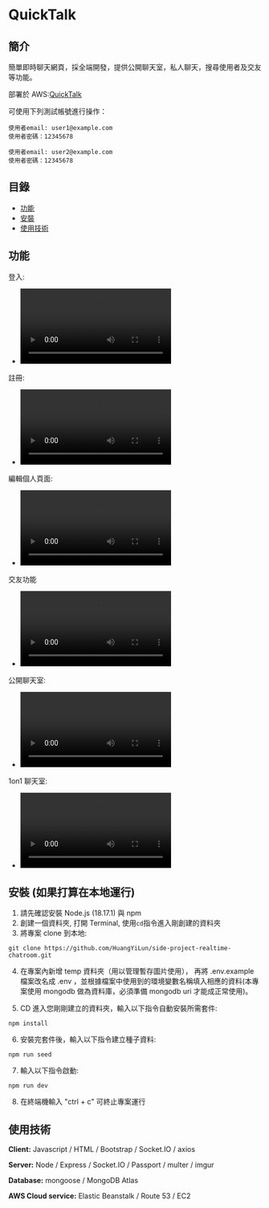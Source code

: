 # QuickTalk

## 簡介

簡單即時聊天網頁，採全端開發，提供公開聊天室，私人聊天，搜尋使用者及交友等功能。

部署於 AWS:[QuickTalk](https://www.quicktalk.xyz/)

可使用下列測試帳號進行操作：

```
使用者email: user1@example.com
使用者密碼：12345678
```
```
使用者email: user2@example.com
使用者密碼：12345678
```

## 目錄

- [功能](#功能)
- [安裝](#安裝 (如果打算在本地運行))
- [使用技術](#使用技術)

## 功能

登入:
- <video src=https://github.com/HuangYiLun/side-project-realtime-chatroom/assets/38514183/615b58a4-d400-48a7-a668-1d60134ab5f5>
   Sorry, your browser doesn't support embedded videos.
</video>

註冊:
- <video src=https://github.com/HuangYiLun/side-project-realtime-chatroom/assets/38514183/caf26257-9ae7-4625-9937-9f88cf5497e3>
   Sorry, your browser doesn't support embedded videos.
</video>

編輯個人頁面:
- <video src=https://github.com/HuangYiLun/side-project-realtime-chatroom/assets/38514183/ffe8d6a5-bf42-41de-8543-92dcf9c4188f>
   Sorry, your browser doesn't support embedded videos.
</video>

交友功能
- <video src=https://github.com/HuangYiLun/side-project-realtime-chatroom/assets/38514183/aa0528e1-41a6-47b1-a9dc-911e1d6102db>
   Sorry, your browser doesn't support embedded videos.
</video>

公開聊天室:
- <video src=https://github.com/HuangYiLun/side-project-realtime-chatroom/assets/38514183/0377bc59-1e34-4b90-8284-8ad9e9baa0db>
   Sorry, your browser doesn't support embedded videos.
</video>

1on1 聊天室:
- <video src=https://github.com/HuangYiLun/side-project-realtime-chatroom/assets/38514183/5923a2eb-04ec-493c-8838-3fda84614300>
   Sorry, your browser doesn't support embedded videos.
</video>

## 安裝 (如果打算在本地運行)

1. 請先確認安裝 Node.js (18.17.1) 與 npm
2. 創建一個資料夾, 打開 Terminal, 使用`cd`指令進入剛創建的資料夾
3. 將專案 clone 到本地:

```
git clone https://github.com/HuangYiLun/side-project-realtime-chatroom.git
```

4. 在專案內新增 temp 資料夾（用以管理暫存圖片使用）， 再將 .env.example 檔案改名成 .env ，並根據檔案中使用到的環境變數名稱填入相應的資料(本專案使用 mongodb 做為資料庫，必須準備 mongodb uri 才能成正常使用)。

5. CD 進入您剛剛建立的資料夾，輸入以下指令自動安裝所需套件:

```
npm install
```

6. 安裝完套件後，輸入以下指令建立種子資料:

```
npm run seed
```

7. 輸入以下指令啟動:

```
npm run dev
```

8. 在終端機輸入 "ctrl + c" 可終止專案運行

## 使用技術
**Client:**  Javascript / HTML / Bootstrap / Socket.IO / axios

**Server:** Node / Express / Socket.IO / Passport / multer / imgur

**Database:** mongoose / MongoDB Atlas

**AWS Cloud service:** Elastic Beanstalk / Route 53 / EC2
